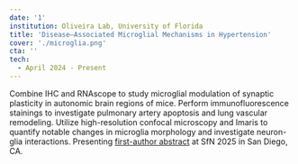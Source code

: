 ```yaml
---
date: '1'
institution: Oliveira Lab, University of Florida
title: 'Disease–Associated Microglial Mechanisms in Hypertension'
cover: './microglia.png'
cta: ''
tech:
  - April 2024 - Present
---
```


Combine IHC and RNAscope to study microglial modulation of synaptic plasticity in autonomic brain regions of mice. Perform immunofluorescence stainings to investigate pulmonary artery apoptosis and lung vascular remodeling. Utilize high-resolution confocal microscopy and Imaris to quantify notable changes in microglia morphology and investigate neuron-glia interactions. Presenting <a href="https://www.sfn.org/" target="_blank"> first-author abstract</a> at SfN 2025 in San Diego, CA.
